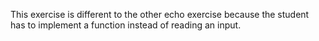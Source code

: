 This exercise is different to the other echo exercise because the student has to implement a function instead of reading an input.
